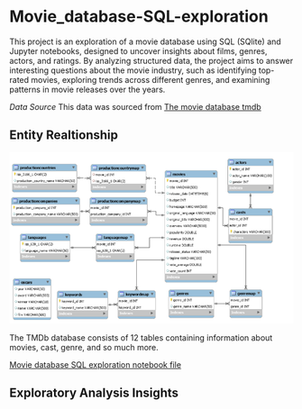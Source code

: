 # Movie_database-SQL-exploration

This project is an exploration of a movie database using SQL (SQlite) and Jupyter notebooks, designed to uncover insights about films, genres, actors, and ratings. By analyzing structured data, the project aims to answer interesting questions about the movie industry, such as identifying top-rated movies, exploring trends across different genres, and examining patterns in movie releases over the years.

*Data Source*
This data was sourced from [The movie database tmdb](https://www.themoviedb.org/)

## Entity Realtionship
![E-R Diagram of the TMDB database](E-RDiagram.png)

The TMDb database consists of 12 tables containing information about movies, cast, genre, and so much more.

[Movie database SQL exploration notebook file](SQL_Movie_DB_Exploration.ipynb)

## Exploratory Analysis Insights


